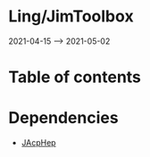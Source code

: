 Ling/JimToolbox
================
2021-04-15 --> 2021-05-02




Table of contents
===========



Dependencies
============
- [JAcpHep](https://github.com/lingtalfi/JAcpHep)


